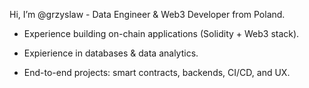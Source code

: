 Hi, I’m @grzyslaw - Data Engineer & Web3 Developer from Poland.

- Experience building on-chain applications (Solidity + Web3 stack).

- Expierience in databases & data analytics.

- End-to-end projects: smart contracts, backends, CI/CD, and UX.
